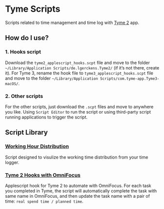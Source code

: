 # Tyme Scripts
Scripts related to time management and time log with [Tyme 2](https://tyme-app.com/en/) app.

## How do I use?
### 1. Hooks script
Download the `tyme2_applescript_hooks.scpt` file and move to the folder `~/Library/Application Scripts/de.lgerckens.Tyme2/` (if it’s not there, create it).
For Tyme 3, rename the hook file to `tyme3_applescript_hooks.scpt` file and move to the folder `~/Library/Application Scripts/com.tyme-app.Tyme3-macOS/`.

### 2. Other scripts
For the other scripts, just download the `.scpt` files and move to anywhere you like. Using `Script Editor` to run the script or using third-party script running applications to trigger the script.

## Script Library

### [Working Hour Distribution](https://github.com/zdong1995/productivity_script/tree/master/Tyme/Working_hour/)
Script designed to visulize the working time distribution from your time logger.

### [Tyme 2 Hooks with OmniFocus](https://github.com/zdong1995/productivity_script/tree/master/Tyme/Tyme2_hooks/)
Applescript hook for Tyme 2 to automate with OmniFocus. For each task you completed in Tyme, the script will automatically complete the task with same name in OmniFocus, and then update the task name with a pair of time: `real spend time / planned time`.